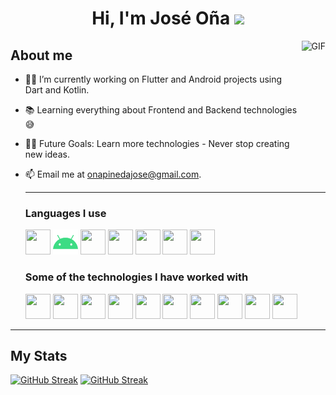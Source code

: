 <h1 align="center">Hi, I'm José Oña <img src="https://media.giphy.com/media/hvRJCLFzcasrR4ia7z/giphy.gif" width="35"></h1>
<img align="right" alt="GIF" height="160px" src="https://media.giphy.com/media/Ah3zHH7hvsSB2/giphy.gif" />


## About me
- 👨‍💻 I’m currently working on Flutter and Android projects using Dart and Kotlin.
- 📚 Learning everything about Frontend and Backend technologies 😅
- 💪🏼 Future Goals: Learn more technologies - Never stop creating new ideas.
- 📫 Email me at [onapinedajose@gmail.com](mailto:onapineda@gmail.com).

  ---

  ### Languages I use
  <code><img height="40" width="40" src="https://skillicons.dev/icons?i=flutter"></code>
  <code><img height="40" width="40" src="https://raw.githubusercontent.com/github/explore/80688e429a7d4ef2fca1e82350fe8e3517d3494d/topics/android/android.png"></code>
  <code><img height="40" width="40" src="https://skillicons.dev/icons?i=kotlin"></code>
  <code><img height="40" width="40" src="https://skillicons.dev/icons?i=java"></code>
  <code><img height="40" width="40" src="https://skillicons.dev/icons?i=mysql"></code>
  <code><img height="40" width="40" src="https://skillicons.dev/icons?i=html"></code>
  <code><img height="40" width="40" src="https://skillicons.dev/icons?i=css"></code>
  
  

  ### Some of the technologies I have worked with

  
  <code><img height="40" width="40" src="https://skillicons.dev/icons?i=github"></code>
  <code><img height="40" width="40" src="https://skillicons.dev/icons?i=firebase"></code>
  <code><img height="40" width="40" src="https://skillicons.dev/icons?i=figma"></code>
  <code><img height="40" width="40" src="https://skillicons.dev/icons?i=git"></code>
  <code><img height="40" width="40" src="https://skillicons.dev/icons?i=vscode"></code>
  <code><img height="40" width="40" src="https://skillicons.dev/icons?i=python"></code>
  <code><img height="40" width="40" src="https://skillicons.dev/icons?i=c#"></code>
  <code><img height="40" width="40" src="https://skillicons.dev/icons?i=dart"></code>
  <code><img height="40" width="40" src="https://skillicons.dev/icons?i=androidstudio"></code>
  <code><img height="40" width="40" src="https://skillicons.dev/icons?i=eclipse"></code>

 ---

 ## My Stats

 [![GitHub Streak](https://streak-stats.demolab.com?user=Joseeop&theme=catppuccin-mocha&hide_border=true)](https://git.io/streak-stats)
 [![GitHub Streak](https://github-readme-stats.vercel.app/api?username=Joseeop&show_icons=true&theme=synthwave)](https://git.io/streak-stats)
 
  
<!--
**Joseeop/Joseeop** is a ✨ _special_ ✨ repository because its `README.md` (this file) appears on your GitHub profile.

Here are some ideas to get you started:

- 🔭 I’m currently working on ...
- 🌱 I’m currently learning ...
- 👯 I’m looking to collaborate on ...
- 🤔 I’m looking for help with ...
- 💬 Ask me about ...
- 📫 How to reach me: ...
- 😄 Pronouns: ...
- ⚡ Fun fact: ...
-->
